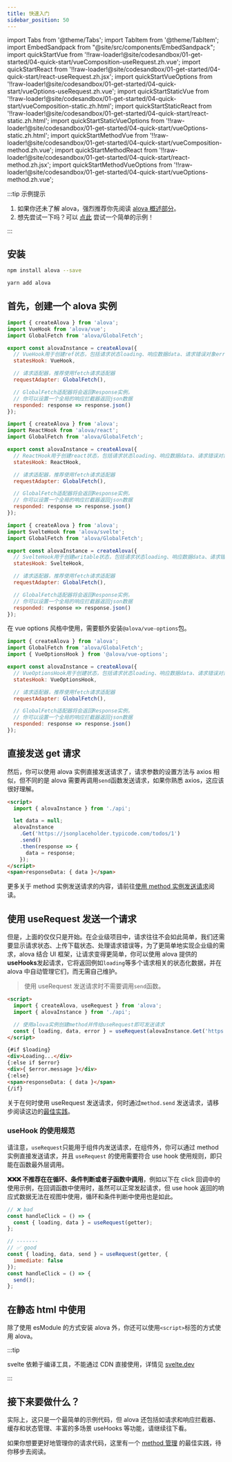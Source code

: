 ```yaml
---
title: 快速入门
sidebar_position: 50
---
```


import Tabs from '@theme/Tabs';
import TabItem from '@theme/TabItem';
import EmbedSandpack from "@site/src/components/EmbedSandpack";
import quickStartVue from '!!raw-loader!@site/codesandbox/01-get-started/04-quick-start/vueComposition-useRequest.zh.vue';
import quickStartReact from '!!raw-loader!@site/codesandbox/01-get-started/04-quick-start/react-useRequest.zh.jsx';
import quickStartVueOptions from '!!raw-loader!@site/codesandbox/01-get-started/04-quick-start/vueOptions-useRequest.zh.vue';
import quickStartStaticVue from '!!raw-loader!@site/codesandbox/01-get-started/04-quick-start/vueComposition-static.zh.html';
import quickStartStaticReact from '!!raw-loader!@site/codesandbox/01-get-started/04-quick-start/react-static.zh.html';
import quickStartStaticVueOptions from '!!raw-loader!@site/codesandbox/01-get-started/04-quick-start/vueOptions-static.zh.html';
import quickStartMethodVue from '!!raw-loader!@site/codesandbox/01-get-started/04-quick-start/vueComposition-method.zh.vue';
import quickStartMethodReact from '!!raw-loader!@site/codesandbox/01-get-started/04-quick-start/react-method.zh.jsx';
import quickStartMethodVueOptions from '!!raw-loader!@site/codesandbox/01-get-started/04-quick-start/vueOptions-method.zh.vue';

:::tip 示例提示

1. 如果你还未了解 alova，强烈推荐你先阅读 [alova 概述部分](/tutorial/get-started/overview)。
2. 想先尝试一下吗？可以 [点此](/tutorial/example/init-page) 尝试一个简单的示例！

:::

## 安装

<Tabs>
<TabItem value="1" label="npm">

```bash
npm install alova --save
```

</TabItem>
<TabItem value="2" label="yarn">

```bash
yarn add alova
```

</TabItem>
</Tabs>

## 首先，创建一个 alova 实例

<Tabs groupId="framework">
<TabItem value="1" label="vue composition">

```js
import { createAlova } from 'alova';
import VueHook from 'alova/vue';
import GlobalFetch from 'alova/GlobalFetch';

export const alovaInstance = createAlova({
  // VueHook用于创建ref状态，包括请求状态loading、响应数据data、请求错误对象error等
  statesHook: VueHook,

  // 请求适配器，推荐使用fetch请求适配器
  requestAdapter: GlobalFetch(),

  // GlobalFetch适配器将会返回Response实例，
  // 你可以设置一个全局的响应拦截器返回json数据
  responded: response => response.json()
});
```

</TabItem>
<TabItem value="2" label="react">

```js
import { createAlova } from 'alova';
import ReactHook from 'alova/react';
import GlobalFetch from 'alova/GlobalFetch';

export const alovaInstance = createAlova({
  // ReactHook用于创建react状态，包括请求状态loading、响应数据data、请求错误对象error等
  statesHook: ReactHook,

  // 请求适配器，推荐使用fetch请求适配器
  requestAdapter: GlobalFetch(),

  // GlobalFetch适配器将会返回Response实例，
  // 你可以设置一个全局的响应拦截器返回json数据
  responded: response => response.json()
});
```

</TabItem>
<TabItem value="3" label="svelte">

```js
import { createAlova } from 'alova';
import SvelteHook from 'alova/svelte';
import GlobalFetch from 'alova/GlobalFetch';

export const alovaInstance = createAlova({
  // SvelteHook用于创建writable状态，包括请求状态loading、响应数据data、请求错误对象error等
  statesHook: SvelteHook,

  // 请求适配器，推荐使用fetch请求适配器
  requestAdapter: GlobalFetch(),

  // GlobalFetch适配器将会返回Response实例，
  // 你可以设置一个全局的响应拦截器返回json数据
  responded: response => response.json()
});
```

</TabItem>
<TabItem value="4" label="vue options">

在 vue options 风格中使用，需要额外安装`@alova/vue-options`包。

```js
import { createAlova } from 'alova';
import GlobalFetch from 'alova/GlobalFetch';
import { VueOptionsHook } from '@alova/vue-options';

export const alovaInstance = createAlova({
  // VueOptionsHook用于创建状态，包括请求状态loading、响应数据data、请求错误对象error等
  statesHook: VueOptionsHook,

  // 请求适配器，推荐使用fetch请求适配器
  requestAdapter: GlobalFetch(),

  // GlobalFetch适配器将会返回Response实例，
  // 你可以设置一个全局的响应拦截器返回json数据
  responded: response => response.json()
});
```

</TabItem>

</Tabs>

## 直接发送 get 请求

然后，你可以使用 alova 实例直接发送请求了，请求参数的设置方法与 axios 相似，但不同的是 alova 需要再调用`send`函数发送请求，如果你熟悉 axios，这应该很好理解。

<Tabs groupId="framework">
<TabItem value="1" label="vue composition">

<EmbedSandpack template="vue" mainFile={quickStartMethodVue} editorHeight={400} containBaseURL={false} />

</TabItem>

<TabItem value="2" label="react">

<EmbedSandpack template="react" mainFile={quickStartMethodReact} editorHeight={400} containBaseURL={false} />

</TabItem>
<TabItem value="3" label="svelte">

```html
<script>
  import { alovaInstance } from './api';

  let data = null;
  alovaInstance
    .Get('https://jsonplaceholder.typicode.com/todos/1')
    .send()
    .then(response => {
      data = response;
    });
</script>
<span>responseData: { data }</span>
```

</TabItem>
<TabItem value="4" label="vue options">

<EmbedSandpack template="vue" deps="vue-options" mainFile={quickStartMethodVueOptions} editorHeight={400} containBaseURL={false} />

</TabItem>
</Tabs>

更多关于 method 实例发送请求的内容，请前往[使用 method 实例发送请求](/tutorial/next-step/send-request-directly)阅读。

## 使用 useRequest 发送一个请求

但是，上面的仅仅只是开始。在企业级项目中，请求往往不会如此简单，我们还需要显示请求状态、上传下载状态、处理请求错误等，为了更简单地实现企业级的需求，alova 结合 UI 框架，让请求变得更简单，你可以使用 alova 提供的**useHooks**发起请求，它将返回例如`loading`等多个请求相关的状态化数据，并在 alova 中自动管理它们，而无需自己维护。

> 使用 useRequest 发送请求时不需要调用`send`函数。

<Tabs groupId="framework">
<TabItem value="1" label="vue composition">

<EmbedSandpack template="vue" mainFile={quickStartVue} editorHeight={400} containBaseURL={false} />

</TabItem>
<TabItem value="2" label="react">

<EmbedSandpack template="react" mainFile={quickStartReact} editorHeight={400} containBaseURL={false} />

</TabItem>
<TabItem value="3" label="svelte">

```html
<script>
  import { createAlova, useRequest } from 'alova';
  import { alovaInstance } from './api';

  // 使用alova实例创建method并传给useRequest即可发送请求
  const { loading, data, error } = useRequest(alovaInstance.Get('https://jsonplaceholder.typicode.com/todos/1'));
</script>

{#if $loading}
<div>Loading...</div>
{:else if $error}
<div>{ $error.message }</div>
{:else}
<span>responseData: { data }</span>
{/if}
```

</TabItem>
<TabItem value="4" label="vue options">

<EmbedSandpack template="vue" deps="vue-options" mainFile={quickStartVueOptions} editorHeight={400} containBaseURL={false} />

</TabItem>
</Tabs>

关于在何时使用 useRequest 发送请求，何时通过`method.send` 发送请求，请移步阅读这边的[最佳实践](/tutorial/best-practice/skills)。

### useHook 的使用规范

请注意，`useRequest`只能用于组件内发送请求，在组件外，你可以通过 method 实例直接发送请求，并且 `useRequest` 的使用需要符合 use hook 使用规则，即只能在函数最外层调用。

**❌❌❌ 不推荐在在循环、条件判断或者子函数中调用**，例如以下在 click 回调中的使用示例，在回调函数中使用时，虽然可以正常发起请求，但 use hook 返回的响应式数据无法在视图中使用，循环和条件判断中使用也是如此。

```javascript
// ❌ bad
const handleClick = () => {
  const { loading, data } = useRequest(getter);
};

// -------
// ✅ good
const { loading, data, send } = useRequest(getter, {
  immediate: false
});
const handleClick = () => {
  send();
};
```

## 在静态 html 中使用

除了使用 esModule 的方式安装 alova 外，你还可以使用`<script>`标签的方式使用 alova。

<Tabs groupId="framework">
<TabItem value="1" label="vue composition">

<EmbedSandpack template="static" mainFile={quickStartStaticVue} editorHeight={700} />

</TabItem>
<TabItem value="2" label="react">

<EmbedSandpack template="static" mainFile={quickStartStaticReact} editorHeight={700} />

</TabItem>
<TabItem value="3" label="svelte">

:::tip

svelte 依赖于编译工具，不能通过 CDN 直接使用，详情见 [svelte.dev](https://svelte.dev/)

:::

</TabItem>
<TabItem value="4" label="vue options">

<EmbedSandpack template="static" deps="vue-options" mainFile={quickStartStaticVueOptions} editorHeight={700} />

</TabItem>
</Tabs>

## 接下来要做什么？

实际上，这只是一个最简单的示例代码，但 alova 还包括如请求和响应拦截器、缓存和状态管理、丰富的多场景 useHooks 等功能，请继续往下看。

如果你想要更好地管理你的请求代码，这里有一个 [method 管理](/tutorial/best-practice/method-manage) 的最佳实践，待你移步去阅读。
